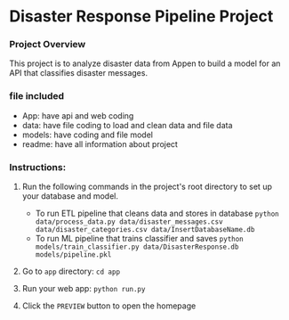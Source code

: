 # Disaster Response Pipeline Project

### Project Overview
This project is  to analyze disaster data from Appen to build a model for an API that classifies disaster messages.

### file included
- App: have api and web coding
- data: have file coding to load and clean data and file data
- models: have coding and file model
- readme: have all information about project


### Instructions:
1. Run the following commands in the project's root directory to set up your database and model.

    - To run ETL pipeline that cleans data and stores in database
        `python data/process_data.py data/disaster_messages.csv data/disaster_categories.csv data/InsertDatabaseName.db`
    - To run ML pipeline that trains classifier and saves
        `python models/train_classifier.py data/DisasterResponse.db models/pipeline.pkl`

2. Go to `app` directory: `cd app`

3. Run your web app: `python run.py`

4. Click the `PREVIEW` button to open the homepage
